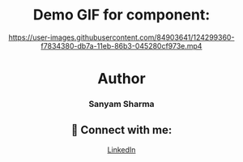 <div align="center">
 
# Demo GIF for component:



https://user-images.githubusercontent.com/84903641/124299360-f7834380-db7a-11eb-86b3-045280cf973e.mp4



# Author

<h3>Sanyam Sharma</h3>
 
 ## 🚀 Connect with me:

 <a href = "https://www.linkedin.com/in/sanyam-sharma-4919b9205/">LinkedIn</a>

</div>

